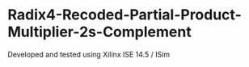 Radix4-Recoded-Partial-Product-Multiplier-2s-Complement
=======================================================

Developed and tested using Xilinx ISE 14.5 / ISim
